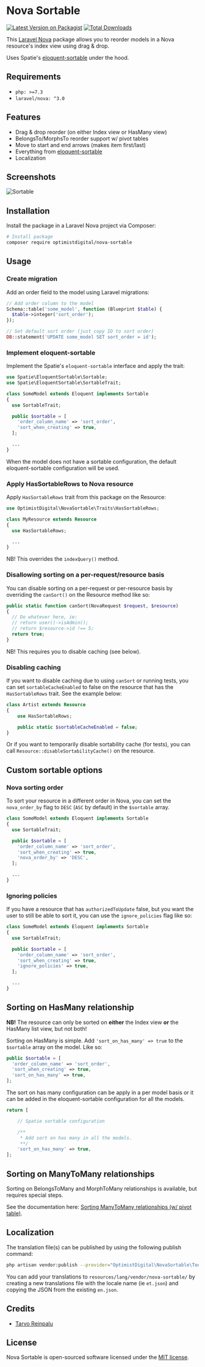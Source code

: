 # Nova Sortable

[![Latest Version on Packagist](https://img.shields.io/packagist/v/optimistdigital/nova-sortable.svg?style=flat-square)](https://packagist.org/packages/optimistdigital/nova-sortable)
[![Total Downloads](https://img.shields.io/packagist/dt/optimistdigital/nova-sortable.svg?style=flat-square)](https://packagist.org/packages/optimistdigital/nova-sortable)

This [Laravel Nova](https://nova.laravel.com) package allows you to reorder models in a Nova resource's index view using drag & drop.

Uses Spatie's [eloquent-sortable](https://github.com/spatie/eloquent-sortable) under the hood.

## Requirements

- `php: >=7.3`
- `laravel/nova: ^3.0`

## Features

- Drag & drop reorder (on either Index view or HasMany view)
- BelongsTo/MorphsTo reorder support w/ pivot tables
- Move to start and end arrows (makes item first/last)
- Everything from [eloquent-sortable](https://github.com/spatie/eloquent-sortable)
- Localization

## Screenshots

![Sortable](./docs/sortable.gif)

## Installation

Install the package in a Laravel Nova project via Composer:

```bash
# Install package
composer require optimistdigital/nova-sortable
```

## Usage

### Create migration

Add an order field to the model using Laravel migrations:

```php
// Add order column to the model
Schema::table('some_model', function (Blueprint $table) {
  $table->integer('sort_order');
});

// Set default sort order (just copy ID to sort order)
DB::statement('UPDATE some_model SET sort_order = id');
```

### Implement eloquent-sortable

Implement the Spatie's `eloquent-sortable` interface and apply the trait:

```php
use Spatie\EloquentSortable\Sortable;
use Spatie\EloquentSortable\SortableTrait;

class SomeModel extends Eloquent implements Sortable
{
  use SortableTrait;

  public $sortable = [
    'order_column_name' => 'sort_order',
    'sort_when_creating' => true,
  ];

  ...
}
```

When the model does not have a sortable configuration, the default eloquent-sortable configuration will be used.

### Apply HasSortableRows to Nova resource

Apply `HasSortableRows` trait from this package on the Resource:

```php
use OptimistDigital\NovaSortable\Traits\HasSortableRows;

class MyResource extends Resource
{
  use HasSortableRows;

  ...
}
```

NB! This overrides the `indexQuery()` method.

### Disallowing sorting on a per-request/resource basis

You can disable sorting on a per-request or per-resource basis by overriding the `canSort()` on the Resource method like so:

```php
public static function canSort(NovaRequest $request, $resource)
{
  // Do whatever here, ie:
  // return user()->isAdmin();
  // return $resource->id !== 5;
  return true;
}
```

NB! This requires you to disable caching (see below).

### Disabling caching

If you want to disable caching due to using `canSort` or running tests, you can set `sortableCacheEnabled` to false on the resource that has the `HasSortableRows` trait. See the example below:

```php
class Artist extends Resource
{
    use HasSortableRows;

    public static $sortableCacheEnabled = false;
}
```

Or if you want to temporarily disable sortability cache (for tests), you can call `Resource::disableSortabilityCache()` on the resource.

## Custom sortable options

### Nova sorting order

To sort your resource in a different order in Nova, you can set the `nova_order_by` flag to `DESC` (`ASC` by default) in the `$sortable` array.

```php
class SomeModel extends Eloquent implements Sortable
{
  use SortableTrait;

  public $sortable = [
    'order_column_name' => 'sort_order',
    'sort_when_creating' => true,
    'nova_order_by' => 'DESC',
  ];

  ...
}
```

### Ignoring policies

If you have a resource that has `authorizedToUpdate` false, but you want the user to still be able to sort it, you can use the `ignore_policies` flag like so:

```php
class SomeModel extends Eloquent implements Sortable
{
  use SortableTrait;

  public $sortable = [
    'order_column_name' => 'sort_order',
    'sort_when_creating' => true,
    'ignore_policies' => true,
  ];

  ...
}
```

## Sorting on HasMany relationship

**NB!** The resource can only be sorted on **either** the Index view **or** the HasMany list view, but not both!

Sorting on HasMany is simple. Add `'sort_on_has_many' => true` to the `$sortable` array on the model. Like so:

```php
public $sortable = [
  'order_column_name' => 'sort_order',
  'sort_when_creating' => true,
  'sort_on_has_many' => true,
];
```

The sort on has many configuration can be apply in a per model basis or it can be added in the eloquent-sortable configuration for all the models.

```php
return [

    // Spatie sortable configuration

    /**
     * Add sort on has many in all the models.
     **/
    'sort_on_has_many' => true,
];
```

## Sorting on ManyToMany relationships

Sorting on BelongsToMany and MorphToMany relationships is available, but requires special steps.

See the documentation here: [Sorting ManyToMany relationships (w/ pivot table)](docs/sorting/many-to-many.md).

## Localization

The translation file(s) can be published by using the following publish command:

```bash
php artisan vendor:publish --provider="OptimistDigital\NovaSortable\ToolServiceProvider" --tag="translations"
```

You can add your translations to `resources/lang/vendor/nova-sortable/` by creating a new translations file with the locale name (ie `et.json`) and copying the JSON from the existing `en.json`.

## Credits

- [Tarvo Reinpalu](https://github.com/Tarpsvo)

## License

Nova Sortable is open-sourced software licensed under the [MIT license](LICENSE.md).
